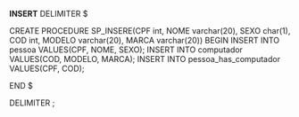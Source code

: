**INSERT**
DELIMITER $

CREATE PROCEDURE SP_INSERE(CPF int, NOME varchar(20), SEXO char(1), COD int, MODELO varchar(20), MARCA varchar(20))
BEGIN
	INSERT INTO pessoa VALUES(CPF, NOME, SEXO);
    INSERT INTO computador VALUES(COD, MODELO, MARCA);
    INSERT INTO pessoa_has_computador VALUES(CPF, COD);
    
END
$

DELIMITER ;



